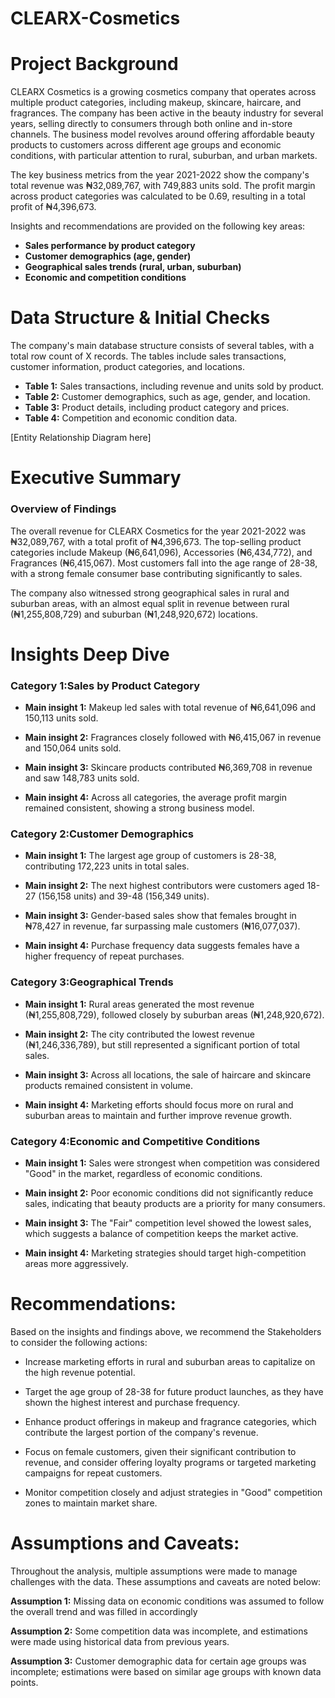 # CLEARX-Cosmetics

# Project Background
CLEARX Cosmetics is a growing cosmetics company that operates across multiple product categories, including makeup, skincare, haircare, and fragrances. The company has been active in the beauty industry for several years, selling directly to consumers through both online and in-store channels. The business model revolves around offering affordable beauty products to customers across different age groups and economic conditions, with particular attention to rural, suburban, and urban markets.

The key business metrics from the year 2021-2022 show the company's total revenue was ₦32,089,767, with 749,883 units sold. The profit margin across product categories was calculated to be 0.69, resulting in a total profit of ₦4,396,673.

Insights and recommendations are provided on the following key areas:


- **Sales performance by product category** 
- **Customer demographics (age, gender)** 
- **Geographical sales trends (rural, urban, suburban)** 
- **Economic and competition conditions** 



# Data Structure & Initial Checks

The company's main database structure consists of several tables, with a total row count of X records. The tables include sales transactions, customer information, product categories, and locations. 

- **Table 1:** Sales transactions, including revenue and units sold by product.
- **Table 2:** Customer demographics, such as age, gender, and location.
- **Table 3:** Product details, including product category and prices.
- **Table 4:** Competition and economic condition data.

[Entity Relationship Diagram here]



# Executive Summary

### Overview of Findings

The overall revenue for CLEARX Cosmetics for the year 2021-2022 was ₦32,089,767, with a total profit of ₦4,396,673. The top-selling product categories include Makeup (₦6,641,096), Accessories (₦6,434,772), and Fragrances (₦6,415,067). Most customers fall into the age range of 28-38, with a strong female consumer base contributing significantly to sales.

The company also witnessed strong geographical sales in rural and suburban areas, with an almost equal split in revenue between rural (₦1,255,808,729) and suburban (₦1,248,920,672) locations.





# Insights Deep Dive
### Category 1:Sales by Product Category

* **Main insight 1:** Makeup led sales with total revenue of ₦6,641,096 and 150,113 units sold.
  
* **Main insight 2:** Fragrances closely followed with ₦6,415,067 in revenue and 150,064 units sold.
  
* **Main insight 3:** Skincare products contributed ₦6,369,708 in revenue and saw 148,783 units sold.
 
* **Main insight 4:** Across all categories, the average profit margin remained consistent, showing a strong business model.


### Category 2:Customer Demographics

* **Main insight 1:** The largest age group of customers is 28-38, contributing 172,223 units in total sales.
  
* **Main insight 2:** The next highest contributors were customers aged 18-27 (156,158 units) and 39-48 (156,349 units).
  
* **Main insight 3:** Gender-based sales show that females brought in ₦78,427 in revenue, far surpassing male customers (₦16,077,037).
  
* **Main insight 4:** Purchase frequency data suggests females have a higher frequency of repeat purchases.


### Category 3:Geographical Trends

* **Main insight 1:** Rural areas generated the most revenue (₦1,255,808,729), followed closely by suburban areas (₦1,248,920,672).
  
* **Main insight 2:** The city contributed the lowest revenue (₦1,246,336,789), but still represented a significant portion of total sales.
  
* **Main insight 3:** Across all locations, the sale of haircare and skincare products remained consistent in volume.
  
* **Main insight 4:** Marketing efforts should focus more on rural and suburban areas to maintain and further improve revenue growth.



### Category 4:Economic and Competitive Conditions

* **Main insight 1:** Sales were strongest when competition was considered "Good" in the market, regardless of economic conditions.
  
* **Main insight 2:**  Poor economic conditions did not significantly reduce sales, indicating that beauty products are a priority for many consumers.
  
* **Main insight 3:** The "Fair" competition level showed the lowest sales, which suggests a balance of competition keeps the market active.
  
* **Main insight 4:**  Marketing strategies should target high-competition areas more aggressively.


# Recommendations:

Based on the insights and findings above, we recommend the Stakeholders to consider the following actions:

* Increase marketing efforts in rural and suburban areas to capitalize on the high revenue potential.
  
* Target the age group of 28-38 for future product launches, as they have shown the highest interest and purchase frequency.
  
* Enhance product offerings in makeup and fragrance categories, which contribute the largest portion of the company's revenue.
  
* Focus on female customers, given their significant contribution to revenue, and consider offering loyalty programs or targeted marketing campaigns for repeat customers.
  
* Monitor competition closely and adjust strategies in "Good" competition zones to maintain market share.
  


# Assumptions and Caveats:

Throughout the analysis, multiple assumptions were made to manage challenges with the data. These assumptions and caveats are noted below:

**Assumption 1:** Missing data on economic conditions was assumed to follow the overall trend and was filled in accordingly
  
**Assumption 2:** Some competition data was incomplete, and estimations were made using historical data from previous years.
  
**Assumption 3:** Customer demographic data for certain age groups was incomplete; estimations were based on similar age groups with known data points.
